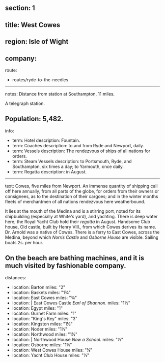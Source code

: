 section: 1
----
title: West Cowes
----
region: Isle of Wight
----
company:
----
route:
- routes/ryde-to-the-needles
----
notes: Distance from station at Southampton, 11 miles.

A telegraph station.

Population: 5,482.
----
info:
- term: Hotel
  description: Fountain.
- term: Coaches
  description: to and from Ryde and Newport, daily.
- term: Vessels
  description: The rendezvous of ships of all nations for orders.
- term: Steam Vessels
  description: to Portsmouth, Ryde, and Southampton, six times a day; to Yarmouth, once daily.
- term: Regatta
  description: in August.
----
text: Cowes, five miles from Newport. An immense quantity of shipping call off here annually, from all parts of the globe, for orders from their owners or consignees, as to the destination of their cargoes; and in the winter months fleets of merchantmen of all nations rendezvous here weatherbound.

It lies at the mouth of the Medina and is a stirring port, noted for its shipbuilding (especially at White's yard), and yachting. There is deep water here; the Royal Yacht Club hold their *regatta* in August. Handsome Club house, Old castle, built by Henry VIII., from which Cowes derives its name. Dr. Arnold was a native of Cowes. There is a ferry to East Cowes, across the Medina, beyond which *Norris Castle* and *Osborne House* are visible. Sailing boats 2s. per hour.

On the beach are bathing machines, and it is much visited by fashionable company.
----
distances:
- location: Barton
  miles: "2"
- location: Baskets
  miles: "1¾"
- location: East Cowes
  miles: "¾"
- location: |
    East Cowes Castle
    *Earl of Shannon.*
  miles: "1½"
- location: Egypt
  miles: "1"
- location: Gurnet Farm
  miles: "1"
- location: "King's Key"
  miles: "3"
- location: Kingston
  miles: "1½"
- location: Noder
  miles: "1½"
- location: Northwood
  miles: "1½"
- location: |
    Northwood House
    *Now a School.*
  miles: "½"
- location: Osborne
  miles: "1¼"
- location: West Cowes House
  miles: "¼"
- location: Yacht Club House
  miles: "½"
